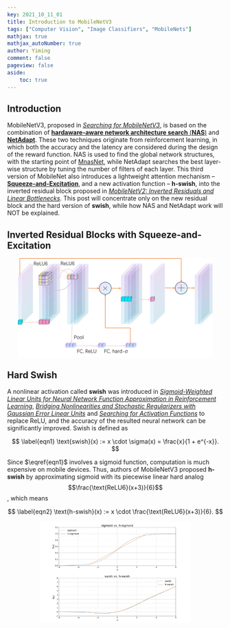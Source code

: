 ```yaml
---
key: 2021_10_11_01
title: Introduction to MobileNetV3
tags: ["Computer Vision", "Image Classifiers", "MobileNets"]
mathjax: true
mathjax_autoNumber: true
author: Yiming
comment: false
pageview: false
aside:
    toc: true
---
```


<style>
.center1 {
  display: block;
  margin-left: auto;
  margin-right: auto;
  width: 40%;
}
</style>

<style>
.center2 {
  display: block;
  margin-left: auto;
  margin-right: auto;
  width: 50%;
}
</style>

<style>
.center3 {
  display: block;
  margin-left: auto;
  margin-right: auto;
  width: 60%;
}
</style>

<style>
.center4 {
  display: block;
  margin-left: auto;
  margin-right: auto;
  width: 70%;
}
</style>

<style>
.center5 {
  display: block;
  margin-left: auto;
  margin-right: auto;
  width: 80%;
}
</style>

<style>
.center6 {
  display: block;
  margin-left: auto;
  margin-right: auto;
  width: 90%;
}
</style>

## Introduction

MobileNetV3, proposed in [*Searching for MobileNetV3*](https://openaccess.thecvf.com/content_ICCV_2019/papers/Howard_Searching_for_MobileNetV3_ICCV_2019_paper.pdf), is based on the combination of [**hardaware-aware network architecture search** (**NAS**)](https://openaccess.thecvf.com/content_CVPR_2019/papers/Tan_MnasNet_Platform-Aware_Neural_Architecture_Search_for_Mobile_CVPR_2019_paper.pdf) and [**NetAdapt**](https://openaccess.thecvf.com/content_ECCV_2018/papers/Tien-Ju_Yang_NetAdapt_Platform-Aware_Neural_ECCV_2018_paper.pdf). These two techniques originate from reinforcement learning, in which both the accuracy and the latency are considered during the design of the reward function. NAS is used to find the global network structures, with the starting point of [MnasNet](https://openaccess.thecvf.com/content_CVPR_2019/papers/Tan_MnasNet_Platform-Aware_Neural_Architecture_Search_for_Mobile_CVPR_2019_paper.pdf), while NetAdapt searches the best layer-wise structure by tuning the number of filters of each layer. This third version of MobileNet also introduces a lightweight attention mechanism – [**Squeeze-and-Excitation**](https://arxiv.org/abs/1709.01507), and a new activation function – **h-swish**, into the inverted residual block proposed in [*MobileNetV2: Inverted Residuals and Linear Bottlenecks*](https://ieeexplore.ieee.org/document/8578572). This post will concentrate only on the new residual block and the hard version of **swish**, while how NAS and NetAdapt work will NOT be explained.

## Inverted Residual Blocks with Squeeze-and-Excitation

<img src="/posts.assets/2021-10-11-introduction-to-MobileNetV3.assets/inverted_residual_block_with_se.png" alt="Standard Convolution" class="center6">

## Hard Swish

A nonlinear activation called **swish** was introduced in [*Sigmoid-Weighted Linear Units for Neural Network Function Approximation in Reinforcement Learning*](https://arxiv.org/abs/1702.03118), [*Bridging Nonlinearities and Stochastic Regularizers with Gaussian Error Linear Units*](https://openreview.net/forum?id=Bk0MRI5lg) and [*Searching for Activation Functions*](https://arxiv.org/abs/1710.05941) to replace ReLU, and the accuracy of the resulted neural network can be significantly improved. Swish is defined as

$$
\label{eqn1}
\text{swish}(x) := x \cdot \sigma(x) = \frac{x}{1 + e^{-x}}.
$$

Since $\eqref{eqn1}$ involves a sigmoid function, computation is much expensive on mobile devices. Thus, authors of MobileNetV3 proposed **h-swish** by approximating sigmoid with its piecewise linear hard analog $$\frac{\text{ReLU6}(x+3)}{6}$$, which means

$$
\label{eqn2}
\text{h-swish}(x) := x \cdot \frac{\text{ReLU6}(x+3)}{6}.
$$

<img src="/posts.assets/2021-10-11-introduction-to-MobileNetV3.assets/sigmoid_vs_hsigmoid.png" alt="Standard Convolution" class="center4">

<img src="/posts.assets/2021-10-11-introduction-to-MobileNetV3.assets/swish_vs_hswish.png" alt="Standard Convolution" class="center4">
